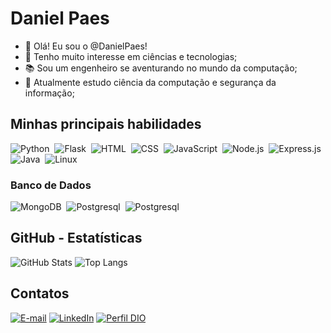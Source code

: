 # Daniel Paes

- 👋 Olá! Eu sou o @DanielPaes!
- 👀 Tenho muito interesse em ciências e tecnologias;
- 📚 Sou um engenheiro se aventurando no mundo da computação;
- 🌱 Atualmente estudo ciência da computação e segurança da informação;
  
## Minhas principais habilidades
![Python](https://img.shields.io/badge/Python-14354C?style=for-the-badge&logo=python&logoColor=white)&nbsp;
![Flask](https://img.shields.io/badge/Flask-000000?style=for-the-badge&logo=flask&logoColor=white)&nbsp;
![HTML](https://img.shields.io/badge/HTML5-E34F26?style=for-the-badge&logo=html5&logoColor=white)&nbsp;
![CSS](https://img.shields.io/badge/CSS3-1572B6?style=for-the-badge&logo=css3&logoColor=white)&nbsp;
![JavaScript](https://img.shields.io/badge/JavaScript-F7DF1E?style=for-the-badge&logo=javascript&logoColor=black)&nbsp;
![Node.js](https://img.shields.io/badge/Node.js-000000?style=for-the-badge&logo=node.js&logoColor=green)&nbsp;
![Express.js](https://img.shields.io/badge/express-F5F5DC?style=for-the-badge&logo=node.js&logoColor=green)&nbsp;
![Java](https://img.shields.io/badge/Java-7fffd4?style=for-the-badge&logo=openjdk&logoColor=black)&nbsp;
![Linux](https://img.shields.io/badge/GNU/Linux-228585?style=for-the-badge&logo=Linux&logoColor=whit)&nbsp;

### Banco de Dados
![MongoDB](https://img.shields.io/badge/MongoDB-4EA94B?style=for-the-badge&logo=mongodb&logoColor=white)&nbsp;
![Postgresql](https://img.shields.io/badge/PostgreSQL-316192?style=for-the-badge&logo=postgresql&logoColor=white)&nbsp;
![Postgresql](https://img.shields.io/badge/MySQL-346180?style=for-the-badge&logo=Mysql&logoColor=white)&nbsp;

## GitHub - Estatísticas
![GitHub Stats](https://github-readme-stats.vercel.app/api?username=DanielPaes&theme=transparent&bg_color=000&border_color=30A3DC&show_icons=true&icon_color=30A3DC&title_color=E94D5F&text_color=FFF)
![Top Langs](https://github-readme-stats-git-masterrstaa-rickstaa.vercel.app/api/top-langs/?username=DanielPaes&layout=compact&bg_color=000&border_color=30A3DC&title_color=E94D5F&text_color=FFF)

## Contatos
[![E-mail](https://img.shields.io/badge/-Email-000?style=for-the-badge&logo=microsoft-outlook&logoColor=E94D5F)](mailto:daniel.p.aes@hotmail.com)
[![LinkedIn](https://img.shields.io/badge/-LinkedIn-000?style=for-the-badge&logo=linkedin&logoColor=30A3DC)](https://www.linkedin.com/in/daniel-paes-40149661/)
[![Perfil DIO](https://img.shields.io/badge/Perfil_DIO-20B2AA?style=for-the-badge&logo=JAva&logoColor=whit)](https://web.dio.me/users/daniel_p_aes)




